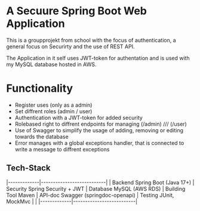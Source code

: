 # A Secuure Spring Boot Web Application 

This is a groupprojekt from school with the focus of authentication,
a general focus on Securirty and the use of REST API. 

The Application in it self uses JWT-token for authentation and 
is used with my MySQL database hosted in AWS.  

# Functionality 

- Register uses (only as a admin)
- Set diffrent roles (admin / user)
- Authentication with a JWT-token for added security
- Rolebased right to diffrent endpoints for managing
  (/admin) /// (/user)
- Use of Swagger to simplify the usage of adding, removing or
  editing towards the database
- Error manages with a global exceptions handler,
  that is connected to write a message to diffrent exceptions


## Tech-Stack 
                    
|-------------|---------------------------|
                                          | 
 Backend       Spring Boot (Java 17+)     |
 Security      Spring Security + JWT      |
 Database       MySQL (AWS RDS)           |
 Building Tool   Maven                    |
 API-doc     Swagger (springdoc-openapi)  | 
 Testing      JUnit, MockMvc              | 
                                          | 
 |-------------|--------------------------|

 
